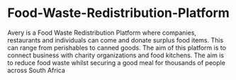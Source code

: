 # Food-Waste-Redistribution-Platform
Avery is a Food Waste Redistribution Platform where companies, restaurants and individuals can come and donate surplus food items. This can range from perishables to canned goods. The aim of this platform is to connect business with charity organizations and food kitchens. The aim is to reduce food waste whilst securing a good meal for thousands of people across South Africa
